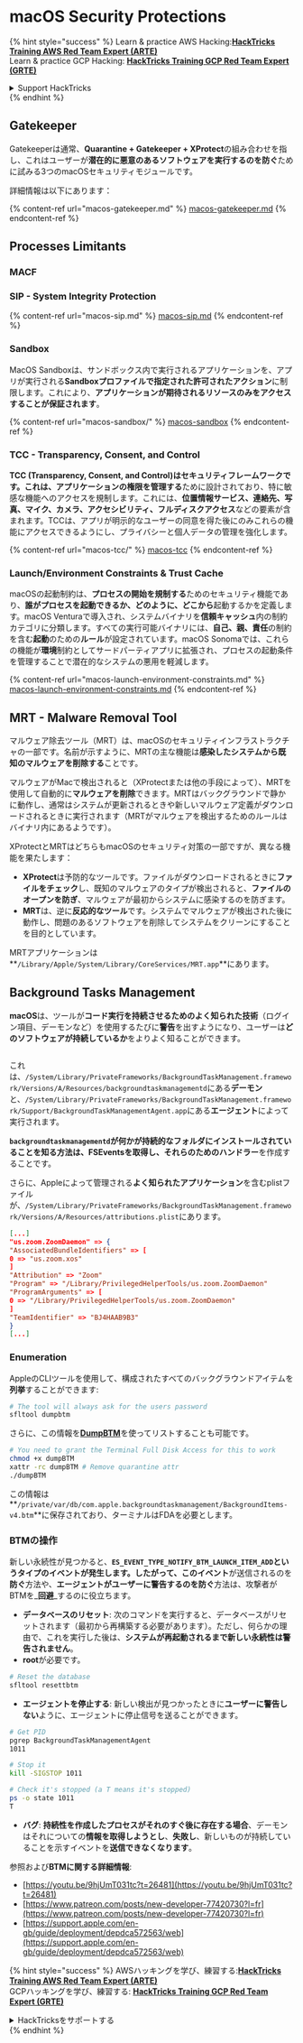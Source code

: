 # macOS Security Protections

{% hint style="success" %}
Learn & practice AWS Hacking:<img src="../../../.gitbook/assets/arte.png" alt="" data-size="line">[**HackTricks Training AWS Red Team Expert (ARTE)**](https://training.hacktricks.xyz/courses/arte)<img src="../../../.gitbook/assets/arte.png" alt="" data-size="line">\
Learn & practice GCP Hacking: <img src="../../../.gitbook/assets/grte.png" alt="" data-size="line">[**HackTricks Training GCP Red Team Expert (GRTE)**<img src="../../../.gitbook/assets/grte.png" alt="" data-size="line">](https://training.hacktricks.xyz/courses/grte)

<details>

<summary>Support HackTricks</summary>

* Check the [**subscription plans**](https://github.com/sponsors/carlospolop)!
* **Join the** 💬 [**Discord group**](https://discord.gg/hRep4RUj7f) or the [**telegram group**](https://t.me/peass) or **follow** us on **Twitter** 🐦 [**@hacktricks\_live**](https://twitter.com/hacktricks\_live)**.**
* **Share hacking tricks by submitting PRs to the** [**HackTricks**](https://github.com/carlospolop/hacktricks) and [**HackTricks Cloud**](https://github.com/carlospolop/hacktricks-cloud) github repos.

</details>
{% endhint %}

## Gatekeeper

Gatekeeperは通常、**Quarantine + Gatekeeper + XProtect**の組み合わせを指し、これはユーザーが**潜在的に悪意のあるソフトウェアを実行するのを防ぐ**ために試みる3つのmacOSセキュリティモジュールです。

詳細情報は以下にあります：

{% content-ref url="macos-gatekeeper.md" %}
[macos-gatekeeper.md](macos-gatekeeper.md)
{% endcontent-ref %}

## Processes Limitants

### MACF



### SIP - System Integrity Protection

{% content-ref url="macos-sip.md" %}
[macos-sip.md](macos-sip.md)
{% endcontent-ref %}

### Sandbox

MacOS Sandboxは、サンドボックス内で実行されるアプリケーションを、アプリが実行される**Sandboxプロファイルで指定された許可されたアクション**に制限します。これにより、**アプリケーションが期待されるリソースのみをアクセスすることが保証されます**。

{% content-ref url="macos-sandbox/" %}
[macos-sandbox](macos-sandbox/)
{% endcontent-ref %}

### TCC - **Transparency, Consent, and Control**

**TCC (Transparency, Consent, and Control)**はセキュリティフレームワークです。これは、アプリケーションの**権限を管理する**ために設計されており、特に敏感な機能へのアクセスを規制します。これには、**位置情報サービス、連絡先、写真、マイク、カメラ、アクセシビリティ、フルディスクアクセス**などの要素が含まれます。TCCは、アプリが明示的なユーザーの同意を得た後にのみこれらの機能にアクセスできるようにし、プライバシーと個人データの管理を強化します。

{% content-ref url="macos-tcc/" %}
[macos-tcc](macos-tcc/)
{% endcontent-ref %}

### Launch/Environment Constraints & Trust Cache

macOSの起動制約は、**プロセスの開始を規制する**ためのセキュリティ機能であり、**誰がプロセスを起動できるか、どのように、どこから**起動するかを定義します。macOS Venturaで導入され、システムバイナリを**信頼キャッシュ**内の制約カテゴリに分類します。すべての実行可能バイナリには、**自己、親、責任**の制約を含む**起動**のための**ルール**が設定されています。macOS Sonomaでは、これらの機能が**環境**制約としてサードパーティアプリに拡張され、プロセスの起動条件を管理することで潜在的なシステムの悪用を軽減します。

{% content-ref url="macos-launch-environment-constraints.md" %}
[macos-launch-environment-constraints.md](macos-launch-environment-constraints.md)
{% endcontent-ref %}

## MRT - Malware Removal Tool

マルウェア除去ツール（MRT）は、macOSのセキュリティインフラストラクチャの一部です。名前が示すように、MRTの主な機能は**感染したシステムから既知のマルウェアを削除する**ことです。

マルウェアがMacで検出されると（XProtectまたは他の手段によって）、MRTを使用して自動的に**マルウェアを削除**できます。MRTはバックグラウンドで静かに動作し、通常はシステムが更新されるときや新しいマルウェア定義がダウンロードされるときに実行されます（MRTがマルウェアを検出するためのルールはバイナリ内にあるようです）。

XProtectとMRTはどちらもmacOSのセキュリティ対策の一部ですが、異なる機能を果たします：

* **XProtect**は予防的なツールです。ファイルがダウンロードされるときに**ファイルをチェック**し、既知のマルウェアのタイプが検出されると、**ファイルのオープンを防ぎ**、マルウェアが最初からシステムに感染するのを防ぎます。
* **MRT**は、逆に**反応的なツール**です。システムでマルウェアが検出された後に動作し、問題のあるソフトウェアを削除してシステムをクリーンにすることを目的としています。

MRTアプリケーションは**`/Library/Apple/System/Library/CoreServices/MRT.app`**にあります。

## Background Tasks Management

**macOS**は、ツールが**コード実行を持続させるためのよく知られた技術**（ログイン項目、デーモンなど）を使用するたびに**警告**を出すようになり、ユーザーは**どのソフトウェアが持続しているか**をよりよく知ることができます。

<figure><img src="../../../.gitbook/assets/image (1183).png" alt=""><figcaption></figcaption></figure>

これは、`/System/Library/PrivateFrameworks/BackgroundTaskManagement.framework/Versions/A/Resources/backgroundtaskmanagementd`にある**デーモン**と、`/System/Library/PrivateFrameworks/BackgroundTaskManagement.framework/Support/BackgroundTaskManagementAgent.app`にある**エージェント**によって実行されます。

**`backgroundtaskmanagementd`**が何かが持続的なフォルダにインストールされていることを知る方法は、**FSEventsを取得し**、それらのための**ハンドラー**を作成することです。

さらに、Appleによって管理される**よく知られたアプリケーション**を含むplistファイルが、`/System/Library/PrivateFrameworks/BackgroundTaskManagement.framework/Versions/A/Resources/attributions.plist`にあります。
```json
[...]
"us.zoom.ZoomDaemon" => {
"AssociatedBundleIdentifiers" => [
0 => "us.zoom.xos"
]
"Attribution" => "Zoom"
"Program" => "/Library/PrivilegedHelperTools/us.zoom.ZoomDaemon"
"ProgramArguments" => [
0 => "/Library/PrivilegedHelperTools/us.zoom.ZoomDaemon"
]
"TeamIdentifier" => "BJ4HAAB9B3"
}
[...]
```
### Enumeration

AppleのCLIツールを使用して、構成されたすべてのバックグラウンドアイテムを**列挙**することができます:
```bash
# The tool will always ask for the users password
sfltool dumpbtm
```
さらに、この情報を[**DumpBTM**](https://github.com/objective-see/DumpBTM)を使ってリストすることも可能です。
```bash
# You need to grant the Terminal Full Disk Access for this to work
chmod +x dumpBTM
xattr -rc dumpBTM # Remove quarantine attr
./dumpBTM
```
この情報は**`/private/var/db/com.apple.backgroundtaskmanagement/BackgroundItems-v4.btm`**に保存されており、ターミナルはFDAを必要とします。

### BTMの操作

新しい永続性が見つかると、**`ES_EVENT_TYPE_NOTIFY_BTM_LAUNCH_ITEM_ADD`**というタイプのイベントが発生します。したがって、この**イベント**が送信されるのを**防ぐ**方法や、**エージェントがユーザーに警告するのを防ぐ**方法は、攻撃者がBTMを_**回避**_するのに役立ちます。

* **データベースのリセット**: 次のコマンドを実行すると、データベースがリセットされます（最初から再構築する必要があります）。ただし、何らかの理由で、これを実行した後は、**システムが再起動されるまで新しい永続性は警告されません**。
* **root**が必要です。
```bash
# Reset the database
sfltool resettbtm
```
* **エージェントを停止する**: 新しい検出が見つかったときに**ユーザーに警告しない**ように、エージェントに停止信号を送ることができます。
```bash
# Get PID
pgrep BackgroundTaskManagementAgent
1011

# Stop it
kill -SIGSTOP 1011

# Check it's stopped (a T means it's stopped)
ps -o state 1011
T
```
* **バグ**: **持続性を作成したプロセスがそれのすぐ後に存在する場合**、デーモンはそれについての**情報を取得しようとし**、**失敗し**、新しいものが持続していることを示すイベントを**送信できなくなります**。

参照および**BTMに関する詳細情報**:

* [https://youtu.be/9hjUmT031tc?t=26481](https://youtu.be/9hjUmT031tc?t=26481)
* [https://www.patreon.com/posts/new-developer-77420730?l=fr](https://www.patreon.com/posts/new-developer-77420730?l=fr)
* [https://support.apple.com/en-gb/guide/deployment/depdca572563/web](https://support.apple.com/en-gb/guide/deployment/depdca572563/web)

{% hint style="success" %}
AWSハッキングを学び、練習する:<img src="../../../.gitbook/assets/arte.png" alt="" data-size="line">[**HackTricks Training AWS Red Team Expert (ARTE)**](https://training.hacktricks.xyz/courses/arte)<img src="../../../.gitbook/assets/arte.png" alt="" data-size="line">\
GCPハッキングを学び、練習する: <img src="../../../.gitbook/assets/grte.png" alt="" data-size="line">[**HackTricks Training GCP Red Team Expert (GRTE)**<img src="../../../.gitbook/assets/grte.png" alt="" data-size="line">](https://training.hacktricks.xyz/courses/grte)

<details>

<summary>HackTricksをサポートする</summary>

* [**サブスクリプションプラン**](https://github.com/sponsors/carlospolop)を確認してください!
* 💬 [**Discordグループ**](https://discord.gg/hRep4RUj7f)または[**テレグラムグループ**](https://t.me/peass)に参加するか、**Twitter** 🐦 [**@hacktricks\_live**](https://twitter.com/hacktricks\_live)**をフォローしてください。**
* [**HackTricks**](https://github.com/carlospolop/hacktricks)および[**HackTricks Cloud**](https://github.com/carlospolop/hacktricks-cloud)のGitHubリポジトリにPRを提出してハッキングトリックを共有してください。

</details>
{% endhint %}
